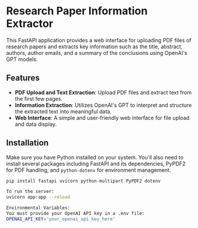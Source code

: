 # Research Paper Information Extractor

This FastAPI application provides a web interface for uploading PDF files of research papers and extracts key information such as the title, abstract, authors, author emails, and a summary of the conclusions using OpenAI's GPT models.

## Features

- **PDF Upload and Text Extraction**: Upload PDF files and extract text from the first few pages.
- **Information Extraction**: Utilizes OpenAI's GPT to interpret and structure the extracted text into meaningful data.
- **Web Interface**: A simple and user-friendly web interface for file upload and data display.

## Installation

Make sure you have Python installed on your system. You'll also need to install several packages including FastAPI and its dependencies, PyPDF2 for PDF handling, and `python-dotenv` for environment management.

```bash
pip install fastapi uvicorn python-multipart PyPDF2 dotenv

To run the server:
uvicorn app:app --reload

Environmental Variables:
You must provide your OpenAI API key in a .env file:
OPENAI_API_KEY='your_openai_api_key_here'


